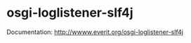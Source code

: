 osgi-loglistener-slf4j
=======================

Documentation: http://wwww.everit.org/osgi-loglistener-slf4j
